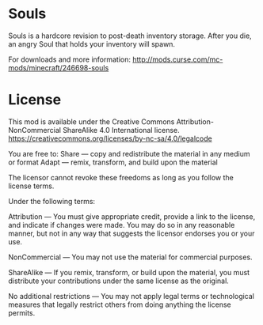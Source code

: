 # Souls

Souls is a hardcore revision to post-death inventory storage. After you die, an angry Soul that holds your inventory will spawn.

For downloads and more information:
http://mods.curse.com/mc-mods/minecraft/246698-souls

# License

This mod is available under the Creative Commons Attribution-NonCommercial ShareAlike 4.0 International license.
https://creativecommons.org/licenses/by-nc-sa/4.0/legalcode

You are free to:
  Share — copy and redistribute the material in any medium or format
  Adapt — remix, transform, and build upon the material

The licensor cannot revoke these freedoms as long as you follow the license terms.

Under the following terms:

  Attribution — You must give appropriate credit, provide a link to the license, and indicate if changes were made. You may do so in any reasonable manner, but not in any way that suggests the licensor endorses you or your use.
  
  NonCommercial — You may not use the material for commercial purposes.
 
  ShareAlike — If you remix, transform, or build upon the material, you must distribute your contributions under the same license as the original.
 
  No additional restrictions — You may not apply legal terms or technological measures that legally restrict others from doing anything the license permits.
